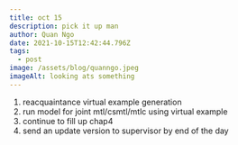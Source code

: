 ```yaml
---
title: oct 15
description: pick it up man
author: Quan Ngo
date: 2021-10-15T12:42:44.796Z
tags:
  - post
image: /assets/blog/quanngo.jpeg
imageAlt: looking ats something
---
```

1. reacquaintance virtual example generation 
2. run model for  joint mtl/csmtl/mtlc using virtual example
3. continue to fill up chap4
4. send an update version to supervisor by end of the day